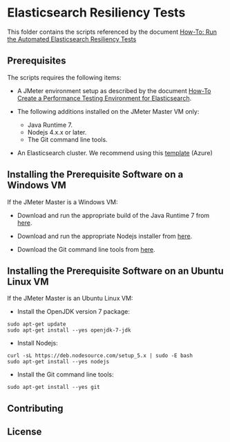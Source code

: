 # Elasticsearch Resiliency Tests

This folder contains the scripts referenced by the document [How-To: Run the Automated Elasticsearch Resiliency Tests](http://path_to_doc)

## Prerequisites

The scripts requires the following items:
- A JMeter environment setup as described by the document [How-To Create a Performance Testing Environment for Elasticsearch](http://path_to_doc).

- The following additions installed on the JMeter Master VM only:

	- Java Runtime 7.
	- Nodejs 4.x.x or later.
	- The Git command line tools.


- An Elasticsearch cluster. We recommend using this [template](https://portal.azure.com/#create/Microsoft.Template/uri/https%3A%2F%2Fraw.githubusercontent.com%2FAzure%2Fazure-quickstart-templates%2Fmaster%2Felasticsearch%2Fazuredeploy.json) (Azure)

## Installing the Prerequisite Software on a Windows VM

If the JMeter Master is a Windows VM:

- Download and run the appropriate build of the Java Runtime 7 from [here](http://www.oracle.com/technetwork/java/javase/downloads/java-archive-downloads-javase7-521261.html#jre-7u80-oth-JPR).

- Download and run the appropriate Nodejs installer from [here](https://nodejs.org/dist/v4.2.2/).

- Download the Git command line tools from [here](https://git-scm.com/download/win).

## Installing the Prerequisite Software on an Ubuntu Linux VM

If the JMeter Master is an Ubuntu Linux VM:

- Install the OpenJDK version 7 package:
```
sudo apt-get update
sudo apt-get install --yes openjdk-7-jdk
```

- Install Nodejs:
```
curl -sL https://deb.nodesource.com/setup_5.x | sudo -E bash
sudo apt-get install --yes nodejs
```

- Install the Git command line tools:
```
sudo apt-get install --yes git
```
## Contributing

## License
